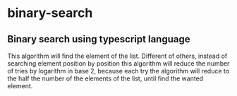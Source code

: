 # binary-search
## Binary search using typescript language

This algorithm will find the element of the list. Different of others, instead of searching element position by position this algorithm will reduce the number of tries by logarithm in base 2, because each try the algorithm will reduce to the half the number of the elements of the list, until find the wanted element.

